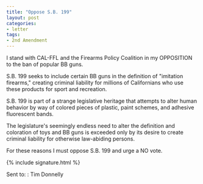 ```yaml
---
title: "Oppose S.B. 199"
layout: post
categories:
- letter
tags:
- 2nd Amendment
---
```


I stand with CAL-FFL and the Firearms Policy Coalition in my OPPOSITION to the ban of popular BB guns.

S.B. 199 seeks to include certain BB guns in the definition of "imitation firearms," creating criminal liability for millions of Californians who use these products for sport and recreation.

S.B. 199 is part of a strange legislative heritage that attempts to alter human behavior by way of colored pieces of plastic, paint schemes, and adhesive fluorescent bands.

The legislature's seemingly endless need to alter the definition and coloration of toys and BB guns is exceeded only by its desire to create criminal liability for otherwise law-abiding persons.

For these reasons I must oppose S.B. 199 and urge a NO vote.

{% include signature.html %}

Sent to:
: Tim Donnelly
